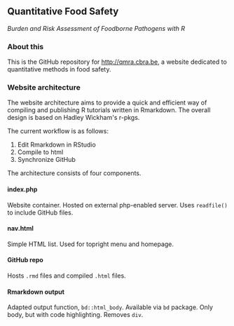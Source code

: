## Quantitative Food Safety
*Burden and Risk Assessment of Foodborne Pathogens with R*

### About this 

This is the GitHub repository for http://qmra.cbra.be, a website dedicated to quantitative methods in food safety.

### Website architecture

The website architecture aims to provide a quick and efficient way of compiling and publishing R tutorials written in Rmarkdown. The overall design is based on Hadley Wickham's r-pkgs.

The current workflow is as follows:
  1. Edit Rmarkdown in RStudio
  2. Compile to html
  3. Synchronize GitHub

The architecture consists of four components.

#### index.php

Website container. Hosted on external php-enabled server. Uses `readfile()` to include GitHub files.

#### nav.html

Simple HTML list. Used for topright menu and homepage.

#### GitHub repo

Hosts `.rmd` files and compiled `.html` files.

#### Rmarkdown output

Adapted output function, `bd::html_body`. Available via `bd` package. Only body, but with code highlighting. Removes `div`.
